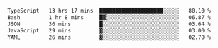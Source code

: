 <!--START_SECTION:waka-->

```txt
TypeScript   13 hrs 17 mins  ████████████████████░░░░░   80.10 %
Bash         1 hr 8 mins     █▓░░░░░░░░░░░░░░░░░░░░░░░   06.87 %
JSON         36 mins         █░░░░░░░░░░░░░░░░░░░░░░░░   03.64 %
JavaScript   29 mins         ▓░░░░░░░░░░░░░░░░░░░░░░░░   03.00 %
YAML         26 mins         ▓░░░░░░░░░░░░░░░░░░░░░░░░   02.70 %
```

<!--END_SECTION:waka-->